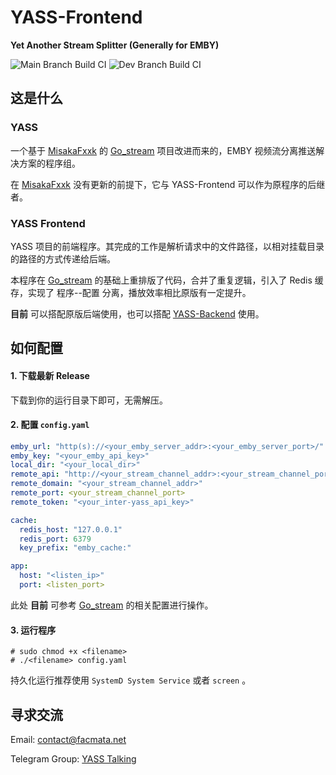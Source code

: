 # YASS-Frontend
**Yet Another Stream Splitter (Generally for EMBY)**

![Main Branch Build CI](https://github.com/FacMata/YASS-Frontend/actions/workflows/main.yml/badge.svg)    ![Dev Branch Build CI](https://github.com/FacMata/YASS-Frontend/actions/workflows/dev.yml/badge.svg)

## 这是什么

### YASS

一个基于 [MisakaFxxk](https://github.com/MisakaFxxk) 的 [Go_stream](https://github.com/MisakaFxxk/Go_stream) 项目改进而来的，EMBY 视频流分离推送解决方案的程序组。



在 [MisakaFxxk](https://github.com/MisakaFxxk) 没有更新的前提下，它与 YASS-Frontend 可以作为原程序的后继者。



### YASS Frontend

YASS 项目的前端程序。其完成的工作是解析请求中的文件路径，以相对挂载目录的路径的方式传递给后端。



本程序在 [Go_stream](https://github.com/MisakaFxxk/Go_stream) 的基础上重排版了代码，合并了重复逻辑，引入了 Redis 缓存，实现了 程序--配置 分离，播放效率相比原版有一定提升。



**目前** 可以搭配原版后端使用，也可以搭配 [YASS-Backend](https://github.com/FacMata/YASS-Backend) 使用。



## 如何配置

#### 1. 下载最新 Release

下载到你的运行目录下即可，无需解压。

#### 2. 配置 `config.yaml`

```yaml
emby_url: "http(s)://<your_emby_server_addr>:<your_emby_server_port>/"
emby_key: "<your_emby_api_key>"
local_dir: "<your_local_dir>"
remote_api: "http://<your_stream_channel_addr>:<your_stream_channel_port>/<your_stream_channel_path>"
remote_domain: "<your_stream_channel_addr>"
remote_port: <your_stream_channel_port>
remote_token: "<your_inter-yass_api_key>"

cache:
  redis_host: "127.0.0.1"
  redis_port: 6379
  key_prefix: "emby_cache:"

app:
  host: "<listen_ip>"
  port: <listen_port>

```

此处 **目前** 可参考 [Go_stream](https://github.com/MisakaFxxk/Go_stream) 的相关配置进行操作。

#### 3. 运行程序

```shell
# sudo chmod +x <filename>
# ./<filename> config.yaml
```

持久化运行推荐使用 `SystemD System Service` 或者 `screen` 。



## 寻求交流

Email: [contact@facmata.net](mailto://contact@facmata.net)

Telegram Group: [YASS Talking](https://t.me/YASS_Talking)
